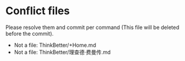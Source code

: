 # Conflict files
Please resolve them and commit per command (This file will be deleted before the commit).
- Not a file: ThinkBetter/+Home.md
- Not a file: ThinkBetter/理查德·费曼传.md